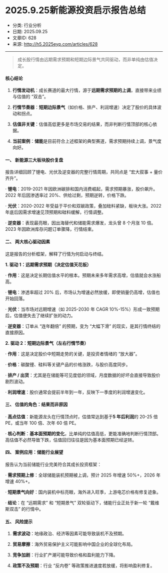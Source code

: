 # 2025.9.25新能源投资启示报告总结

- 分类: 行业分析
- 日期: 2025.09.25
- 文章ID: 628
- 来源: http://h5.2025eyp.com/articles/628

---

> 成长股行情由远期需求预期和短期边际景气共同驱动，而非单纯由估值决定。

#### **核心结论**

00001. **行情发动机**：成长赛道的最大行情，源于**远期需求预期的上调**，直接带来业绩与估值的 “双击”。

00002. **行情节奏器**：**短期边际景气**（如价格、排产、利润增速）决定了股价的具体波动和拐点。

00003. **估值非关键**：估值高低更多是市场交易的结果，而非判断行情顶部的核心依据。

00004. **当前案例**：**储能**是目前符合上述框架的典型赛道，需求预期持续上调，景气度向好。

#### **一、 新能源三大板块股价复盘**

报告详细回顾了锂电、光伏及逆变器的完整行情周期，共同点是 “宏大叙事 + 量价齐升”。

· **锂电**：2019-2021 年因欧洲碳排和国内消费崛起，需求预期暴涨，股价飙升。2022 年后因渗透率过 20%、供给过剩，预期逆转，价格下跌。

· **光伏**：2020-2022 年受益于平价和双碳政策，叠加硅料紧缺，板块大涨。2022 年底后因需求增速见顶预期和硅料缓解，行情调整。

· **逆变器**：表现最亮眼，因出海替代和储能需求爆发，龙头曾 8 个月涨 10 倍。2023 年因欧洲库存问题订单骤降，行情结束。

#### **二、 两大核心驱动因素**

这是报告的分析框架，解释了行情为何启动与终结。

**1. 驱动 1：远期需求预期（决定估值天花板）**

· **作用**：这是决定长期估值水平的根本。预期未来多年需求高增，估值就会水涨船高。

· **锂电**：渗透率超过 20% 后，市场认为增速必然放缓，即使销量仍高增，估值也开始回落。

· **光伏**：当市场对远期增速（如 2025-2030 年 CAGR 10%-15%）形成一致预期后，估值便失去了继续扩张的动力。

· **逆变器**：订单从 “连年翻倍” 的预期，变为 “大幅下滑” 的现实，是其行情终结的直接原因。

**2. 驱动 2：短期边际景气（左右行情节奏）**

· **作用**：这是决定股价中短期走势的关键，是投资者情绪的 “放大器”。

· **价格**：碳酸锂、硅料等关键产品的价格涨跌，与股价高度同步。

· **排产 / 出货**：尤其是在储能等可见度低的领域，月度数据的好坏会直接导致股价剧烈波动。

· **利润增速**：股价通常会提前半年到一年，反映下一季度的利润增速变化。

#### **三、 估值的角色：结果而非原因**

· **高点估值**：新能源龙头在行情顶点时，估值常达到基于**5 年后利润**的 20-25 倍 PE，或当年 100 倍、次年 60 倍 PE。

· **核心判断**：**基本面预期的变化**，比单纯的估值高低，更能准确地判断行情顶部。高估值不必然导致下跌，估值回归往往是因为基本面预期已经逆转。

#### **四、 案例应用：储能行业展望**

报告认为当前储能行业完美符合其成长投资框架：

· **需求预期上修**：全球储能装机预期被上调，预计 2025 年增速 50%+，2026 年增速 40%+。

· **短期景气向好**：国内装机中标亮眼，海外进入旺季，上游电芯价格有修复迹象。

· **结论**：在 “远期需求” 和 “短期景气” 双轮驱动下，储能行业正处于新一轮 “戴维斯双击” 的行情中。

#### **五、 风险提示**

00001. **需求波动**：地缘政治、经济等因素可能导致装机不及预期。

00002. **贸易摩擦**：海外贸易保护主义可能影响中国企业的全球化布局。

00003. **竞争加剧**：行业扩产潮可能导致价格和盈利能力下降。

00004. **政策不及预期**：行业 “反内卷” 等政策推进速度若放缓，将影响盈利修复。
